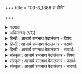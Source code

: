 +++
title = "03-3_1388 स वीरो"

+++
<details><summary>पदपाठः</summary>

सः। वी꣣रः꣢। द꣣क्षसा꣡ध꣢नः। द꣣क्ष। सा꣡ध꣢꣯नः। वि। यः। त꣣स्त꣡म्भ꣢। रो꣡द꣢꣯सी꣣इ꣡ति꣢। ह꣡रिः꣢꣯। प꣣वि꣡त्रे꣢। अ꣣व्यत। वेधाः꣢। न। यो꣡नि꣢꣯म्। आ꣣स꣡द꣢म्। आ꣣। स꣡द꣢꣯म्। १३८८।
</details>

<details><summary>अधिमन्त्रम् (VC)</summary>

- पवमानः सोमः
- प्रजापतिर्वैश्वामित्रो वाच्यो वा
- अनुष्टुप्
- गान्धारः
</details>

<details><summary>हिन्दी : आचार्य रामनाथ वेदालंकार - विषयः</summary>

अगले मन्त्र में परमेश्वर का महत्त्व वर्णित है ॥
</details>

<details><summary>हिन्दी : आचार्य रामनाथ वेदालंकार - पदार्थः</summary>

पदार्थान्वयभाषाः -  (सः) वह (वीरः) काम, क्रोध आदि शत्रुओं को कम्पायमान करनेवाला वीर सोम परमेश्वर (दक्षसाधनः) बल का साधक है, (यः) जो (रोदसी) द्युलोक और भूलोक को (तस्तम्भ) थामे हुए है। (वेधाः न) सूर्य के समान वह (हरिः) पापहर्ता परमेश्वर (योनिम्) आत्मा-रूप घर में (आसदम्) बैठने के लिए (पवित्रे) पवित्र अन्तःकरण में (अव्यत) आता है ॥३॥ यहाँ उपमालङ्कार है ॥३॥
</details>

<details><summary>हिन्दी : आचार्य रामनाथ वेदालंकार - भावार्थः</summary>

भावार्थभाषाः -  जो बलवान् जगदीश्वर सब संसार को धारण करता है,उसकी उपासना से सीमित शक्तिवाला भी मनुष्य महान् शक्तिवाला और शत्रुओं को हराने में समर्थ हो जाता है ॥३॥
</details>

<details><summary>संस्कृत : आचार्य रामनाथ वेदालंकार - विषयः</summary>

अथ परमेश्वरस्य महत्त्वमाह।
</details>

<details><summary>संस्कृत : आचार्य रामनाथ वेदालंकार - पदार्थः</summary>

पदार्थान्वयभाषाः -  (सः) असौ (वीरः) कामक्रोधादिशत्रुप्रकम्पकः शूरः सोमः परमेश्वरः। [वीरो वीरयत्यमित्रान्, वेतेर्वा स्याद् गतिकर्मणः, वीरयतेर्वा। निरु० १।६।] (दक्षसाधनः) बलसाधनो वर्तते, (यः रोदसी) द्यावापृथिव्यौ (तस्तम्भ) धारयति। (वेधाः न) सूर्य इव सः (हरिः) पापहर्ता सोमः परमेश्वरः (योनिम्) आत्मरूपं गृहम् (आसदम्) आसत्तुम् (पवित्रे) परिपूतेऽन्तःकरणे (अव्यत) आगच्छति ॥३॥ अत्रोपमालङ्कारः ॥३॥
</details>

<details><summary>संस्कृत : आचार्य रामनाथ वेदालंकार - भावार्थः</summary>

भावार्थभाषाः -  यो बलवान् जगदीश्वरः सर्वं जगद्धारयति तस्योपासनेन सीमितशक्तिरपि मानवो महाशक्तिः शत्रुपराजयसमर्थश्च जायते ॥३॥
</details>